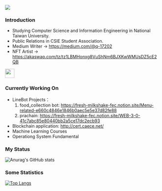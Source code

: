 ![](https://raw.githubusercontent.com/LouisTsai-Csie/LouisTsai-Csie/output/github-snake.svg)
### Introduction
+ Studying Computer Science and Information Engineering in National Taiwan University. 
+ Public Relations in CSIE Student Association.
+ Medium Writer -> https://medium.com/@q-17202
+ NFT Artist -> https://akaswap.com/tz/tz1LBMHonxg8VuShNm6BJXKwWMUsDZ5cE2QB


<picture><img src = "https://github.com/7oSkaaa/7oSkaaa/blob/main/Images/about_me.gif?raw=true" width = 30px></picture>
### Currently Working On
+ LineBot Projects：
  1. food_collection bot: https://fresh-milkshake-fec.notion.site/Menu-related-e660c4846e1846b0aec5e5e37d82fe88
  2. prachain: https://fresh-milkshake-fec.notion.site/WEB-3-0-41c7abc85e80440bb2a5ce17dc2ecb93
+ Blockchain application: http://cert.caece.net/
+ Machine Learning Courses
+ Operationg System Fundamental

### My Status

![Anurag's GitHub stats](https://github-readme-stats.vercel.app/api?username=LouisTsai-Csie&show_icons=true&theme=tokyonight)

### Some Statistics

[![Top Langs](https://github-readme-stats.vercel.app/api/top-langs/?username=LouisTsai-Csie&layout=compact&show_icons=true&theme=tokyonight&langs_count=5&hide=html,css)](https://github.com/anuraghazra/github-readme-stats)

